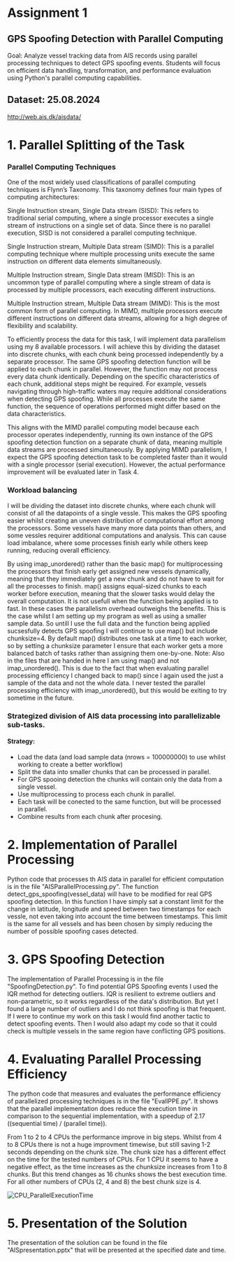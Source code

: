 # Assignment 1
## GPS Spoofing Detection with Parallel Computing

Goal:
Analyze vessel tracking data from AIS records using parallel processing techniques to detect GPS spoofing events. Students will focus on efficient data handling, transformation, and performance evaluation using Python's parallel computing capabilities.

## Dataset: 25.08.2024
http://web.ais.dk/aisdata/  

# 1. Parallel Splitting of the Task

### Parallel Computing Techniques
One of the most widely used classifications of parallel computing techniques is Flynn’s Taxonomy. This taxonomy defines four main types of computing architectures:

Single Instruction stream, Single Data stream (SISD): This refers to traditional serial computing, where a single processor executes a single stream of instructions on a single set of data. Since there is no parallel execution, SISD is not considered a parallel computing technique. 

Single Instruction stream, Multiple Data stream (SIMD): This is a parallel computing technique where multiple processing units execute the same instruction on different data elements simultaneously. 

Multiple Instruction stream, Single Data stream (MISD): This is an uncommon type of parallel computing where a single stream of data is processed by multiple processors, each executing different instructions.

Multiple Instruction stream, Multiple Data stream (MIMD): This is the most common form of parallel computing. In MIMD, multiple processors execute different instructions on different data streams, allowing for a high degree of flexibility and scalability.

To efficiently process the data for this task, I will implement data parallelism using my 8 available processors. I will achieve this by dividing the dataset into discrete chunks, with each chunk being processed independently by a separate processor. The same GPS spoofing detection function will be applied to each chunk in parallel. However, the function may not process every data chunk identically. Depending on the specific characteristics of each chunk, additional steps might be required. For example, vessels navigating through high-traffic waters may require additional considerations when detecting GPS spoofing. While all processes execute the same function, the sequence of operations performed might differ based on the data characteristics.

This aligns with the MIMD parallel computing model because each processor operates independently, running its own instance of the GPS spoofing detection function on a separate chunk of data, meaning multiple data streams are processed simultaneously. By applying MIMD parallelism, I expect the GPS spoofing detection task to be completed faster than it would with a single processor (serial execution). However, the actual performance improvement will be evaluated later in Task 4.

### Workload balancing
I will be dividing the dataset into discrete chunks, where each chunk will consist of all the datapoints of a single vessle. This makes the GPS spoofing easier whilst creating an uneven distribution of computational effort among the processors. Some vessels have many more data points than others, and some vessles requirer additional computations and analysis. This can cause load imbalance, where some processes finish early while others keep running, reducing overall efficiency. 

By using imap_unordered() rather than the basic map() for multiprocessing the processors that finish early get assigned new vessels dynamically, meaning that they immediately get a new chunk and do not have to wait for all the processes to finish. map() assigns equal-sized chunks to each worker before execution, meaning that the slower tasks would delay the overall computation. It is not usefull when the function being applied is to fast. In these cases the parallelism overhead outweighs the benefits. This is the case whilst I am setting up my program as well as using a smaller sample data. So untill I use the full data and the function being applied sucsesfully detects GPS spoofing I will continue to use map() but include chunksize=4. By default map() distributes one task at a time to each worker, so by setting a chunksize parameter I ensure that each worker gets a more balanced batch of tasks rather than assigning them one-by-one. Note: Also in the files that are handed in here I am using map() and not imap_unordered(). This is due to the fact that when evaluating parallel processing efficiency I changed back to map() since I again used the just a sample of the data and not the whole data. I never tested the parallel processing efficiency with imap_unordered(), but this would be exiting to try sometime in the future.

### Strategized division of AIS data processing into parallelizable sub-tasks.

#### Strategy:
*   Load the data (and load sample data (nrows = 100000000) to use whilst working to create a better workflow)
*   Split the data into smaller chunks that can be processed in parallel.
  *  For GPS spooing detection the chunks will contain only the data from a single vessel. 
*   Use multiprocessing to process each chunk in parallel.
  *   Each task will be conected to the same function, but will be processed in parallel.
*   Combine results from each chunk after procesing.

# 2. Implementation of Parallel Processing

Python code that processes th AIS data in parallel for efficient computation is in the file "AISParallelProcessing.py". The function detect_gps_spoofing(vessel_data) will have to be modified for real GPS spoofing detection. In this function I have simply sat a constant limit for the change in latitude, longitude and speed between two timestamps for each vessle, not even taking into account the time between timestamps. This limit is the same for all vessels and has been chosen by simply reducing the number of possible spoofing cases detected. 
 
 # 3. GPS Spoofing Detection
The implementation of Parallel Processing is in the file "SpoofingDetection.py". To find potential GPS Spoofing events I used the IQR method for detecting outliers. IQR is resilient to extreme outliers and non-parametric, so it works regardless of the data's distribution. But yet I found a large number of outliers and I do not think spoofing is that frequent. If I were to continue my work on this task I would find another tactic to detect spoofing events. Then I would also adapt my code so that it could check is multiple vessels in the same region have conflicting GPS positions.

# 4. Evaluating Parallel Processing Efficiency
The python code that measures and evaluates the performance efficiency of parallelized processing techniques is in the file "EvallPPE.py". It shows that the parallel implementation does reduce the execution time in comparison to the sequential implementation, with a speedup of 2.17 ((sequential time) / (parallel time)). 

From 1 to 2 to 4 CPUs the performance improve in big steps. Whilst from 4 to 8 CPUs there is not a huge improvment timewise, but still saving 1-2 seconds depending on the chunk size.  The chunk size has a different effect on the time for the tested numbers of CPUs. For 1 CPU it seems to have a negative effect, as the time increases as the chunksize increases from 1 to 8 chunks. But this trend changes as 16 chunks shows the best execution time. For all other numbers of CPUs (2, 4 and 8) the best chunk size is 4. 

![CPU_ParallelExecutionTime](https://github.com/user-attachments/assets/ffd198c1-cbe7-4a3a-904c-4ffea7010fa3)

# 5. Presentation of the Solution
The presentation of the solution can be found in the file "AISpresentation.pptx" that will be presented at the specified date and time. 
